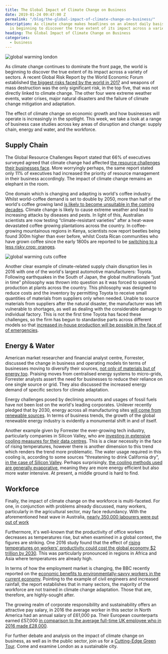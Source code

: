 ```yaml
---
title: The Global Impact of Climate Change on Business 
date: 2019-01-24 09:47:00 Z
permalink: "/blog/the-global-impact-of-climate-change-on-business/"
description: As climate change makes headlines on an almost daily basis, the world
  is beginning to discover the true extent of its impact across a variety of sectors.
heading: The Global Impact of Climate Change on Business
categories:
  - business
---
```


![global warming london](/uploads/climate%20change.jpg)

As climate change continues to dominate the front page, the world is beginning to discover the true extent of its impact across a variety of sectors.  A recent Global Risk Report by the World Economic Forum established [the biggest risks faced by the world in 2017](https://europe.solveclimatechange.com/how-climate-change-will-transform-business-and-the-workforce/) and weapons of mass destruction was the only significant risk, in the top five, that was not directly linked to climate change. The other four were extreme weather events, water crises, major natural disasters and the failure of climate change mitigation and adaptation.



The effect of climate change on economic growth and how businesses will operate is increasingly in the spotlight. This week, we take a look at a range of business case studies across key areas of disruption and change: supply chain, energy and water, and the workforce.  



## Supply Chain



The Global Resource Challenges Report stated that 66% of executives surveyed agreed that climate change had affected [the resource challenges their businesses face](https://sealedair.com/insights/leading-businesses-focusing-climate-change). More worryingly perhaps, the same report stated only 11% of executives had increased the priority of resource management in their business accordingly. The impact of climate change remains an elephant in the room.



One domain which is changing and adapting is world's coffee industry. Whilst world-coffee demand is set to double by 2050, more than half of the world's coffee growing land [is likely to become unsuitable in the coming decades](https://www.theguardian.com/food/2019/jan/07/the-end-of-coffee-could-australia-save-the-worlds-beans). Climate change is likely to cause extreme weather and lead to increasing attacks by diseases and pests. In light of this, Australian scientists are now testing “climate-resistant varieties” after a heat-wave devastated coffee growing plantations across the country. In coffee-growing mountainous regions in Kenya, scientists now report beetles being found 300m higher than ever before, whilst Costa Rican communities who have grown coffee since the early 1800s are reported to be [switching to a less risky crop: oranges](https://www.wri.org/blog/2018/08/thanks-climate-change-oranges-are-becoming-new-coffee-some-parts-costa-rica).  

 ![global warming cuts coffee](/uploads/global%20warming%20coffee%20cuts.jpg)

Another clear example of climate-related supply chain disruption lies in 2016 with one of the world's largest automotive manufacturers: Toyota. Following earthquakes in the South of Japan, the global multinationals “just in time” philosophy was thrown into question as it was forced to suspend production at plants across the country. This philosophy was designed to reduce costs and the inventory by permitting Toyota to receive small quantities of materials from suppliers only when needed. Unable to source materials from suppliers after the natural disaster, the manufacturer was left vulnerable to shortages, as well as dealing with the considerable damage to individual factory. This is not the first time Toyota has faced these challenges, so the firm has begun to standardise parts across different models so that [increased in-house production will be possible in the face of of emergencies](https://www.reuters.com/article/us-japan-quake-toyota-idUSKCN0XE08O).  





## Energy & Water



American market researcher and financial analyst centre, Forrester,  discussed the change in business and operating models tin terms of businesses moving to diversify their sources, [not only of materials but of energy too](https://go.forrester.com/what-it-means/ep75-climate-change-business-risk/). Praising moves from centralised energy systems to micro-grids, Forrester analysts assert the need for businesses to reduce their reliance on one single source or grid. They also discussed the increased energy demand of specific sectors for climate adaptation.



Energy challenges posed by declining amounts and usages of fossil fuels have not been lost on the world's leading corporates. Unilever recently pledged that by 2030, energy across all manufacturing sites [will come from renewable sources](https://www.edie.net/news/10/Unilever-goes-100—renewable-across-all-UK-sites/). In terms of business trends, the growth of the global renewable energy industry is evidently a monumental shift in and of itself.  


Another example given by Forrester the ever-growing tech industry, particularly companies in Silicon Valley, who are [investing in extensive cooling measures for their data centres](https://go.forrester.com/what-it-means/ep75-climate-change-business-risk/). This is a clear necessity in the face of rising temperatures, however there is another dimension to this trend which renders the trend more problematic. The water usage required in this cooling is, according to some sources “threatening to drink California dry”, [in the case of Silicon Valley](https://www.theguardian.com/sustainable-business/2015/jul/20/water-california-drought-tech-gaints-data-centres). Perhaps surprisingly, [the cooling methods used are generally evaporative](http://www.mechon.co.uk/evaporative-cooling-systems/), meaning they are more energy efficient but also more water intensive. At present, a middle ground is hard to find.







## Workforce



Finally, the impact of climate change on the workforce is multi-faceted. For one, in conjunction with problems already discussed, many workers, particularly in the agricultural sector, may face redundancy. With the aforementioned heat wave in Australia, [nearly 350,000 labourers were put out of work](https://www.theguardian.com/food/2019/jan/07/the-end-of-coffee-could-australia-save-the-worlds-beans)



Furthermore, it's well-known that the productivity of office workers decreases as temperatures rise, but when examined in a global context, the figures are striking. One 2016 study found that the effect of [rising temperatures on workers' productivity could cost the global economy $2 trillion by 2030](https://journals.sagepub.com/doi/abs/10.1177/1010539514568711?journalCode=apha). This was particularly pronounced in regions in Africa and Asia where temperatures are already high.



In terms of how the employment market is changing, the BBC recently reported on the [economic benefits to environmentally-savvy workers in the current economy](http://www.bbc.com/future/story/20170705-how-climate-change-could-transform-the-work-force). Pointing to the example of civil engineers and increased rainfall, the report establishes that in many sectors, the majority of the workforce are not trained in climate change adaptation. Those that are, therefore, are highly-sought after.



The growing realm of corporate responsibility and sustainability offers an attractive pay salary, in 2016 the average worker in this sector in North America had an annual salary of £61,000 pa. Their European counterparts earned £57,000 [in comparison to the average full-time UK employee who in 2016 made £28,000](https://www.ons.gov.uk/employmentandlabourmarket/peopleinwork/earningsandworkinghours/bulletins/annualsurveyofhoursandearnings/2016provisionalresults#average-earnings).



For further debate and analysis on the impact of climate change on business, as well as in the public sector, join us for a [Cutting-Edge Green Tour](https://www.insider-london.co.uk/tours/cutting-edge-green-tour/). Come and examine London as a sustainable city.
